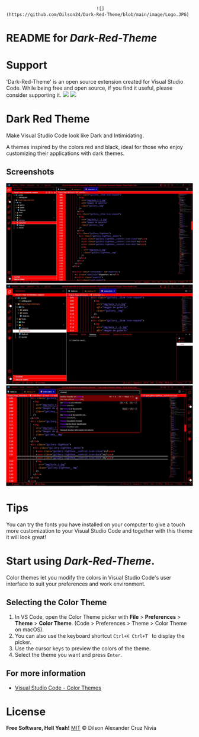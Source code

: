                                       ![](https://github.com/Dilson24/Dark-Red-Theme/blob/main/image/Logo.JPG)

# README for *Dark-Red-Theme*

# Support
'Dark-Red-Theme' is an open source extension created for Visual Studio Code. While being free and open source, if you find it useful, please consider supporting it.
![](https://img.shields.io/github/stars/Dilson24/Dark-Red-Theme?style=social) ![](https://img.shields.io/visual-studio-marketplace/i/Dark-Red-Theme.Red-Dark-Theme?style=plastic)
# Dark Red Theme
Make Visual Studio Code look like Dark and Intimidating.

A themes inspired by the colors red and black, ideal for those who enjoy customizing their applications with dark themes.
## Screenshots
![View One](https://github.com/Dilson24/Dark-Red-Theme/blob/main/image/vista1.JPG "View One")
![View Two](https://github.com/Dilson24/Dark-Red-Theme/blob/main/image/vista2.JPG "View Two")
![View Three](https://github.com/Dilson24/Dark-Red-Theme/blob/main/image/vista3.JPG "View Three")

# Tips
You can try the fonts you have installed on your computer to give a touch more customization to your Visual Studio Code and together with this theme it will look great! 

# Start using *Dark-Red-Theme*. 

Color themes let you modify the colors in Visual Studio Code's user interface to suit your preferences and work environment.

## Selecting the Color Theme

1. In VS Code, open the Color Theme picker with **File** > **Preferences** > **Theme** > **Color Theme**. (Code > Preferences > Theme > Color Theme on macOS).
2. You can also use the keyboard shortcut  `Ctrl+K Ctrl+T ` to display the picker.
3. Use the cursor keys to preview the colors of the theme.
4. Select the theme you want and press `Enter`.

## For more information

* [Visual Studio Code - Color Themes](https://code.visualstudio.com/docs/getstarted/themes)

# License
**Free Software, Hell Yeah!**
[MIT](https://choosealicense.com/licenses/mit/) © Dilson Alexander Cruz Nivia
